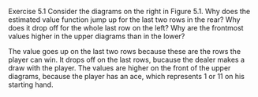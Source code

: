 Exercise 5.1 Consider the diagrams on the right in Figure 5.1. Why does the estimated
value function jump up for the last two rows in the rear? Why does it drop off for the
whole last row on the left? Why are the frontmost values higher in the upper diagrams
than in the lower?

The value goes up on the last two rows because these are the rows the player can win.
It drops off on the last rows, bucause the dealer makes a draw with the player.
The values are higher on the front of the upper diagrams, because the player has an ace, which represents 1 or 11 on his starting hand.
